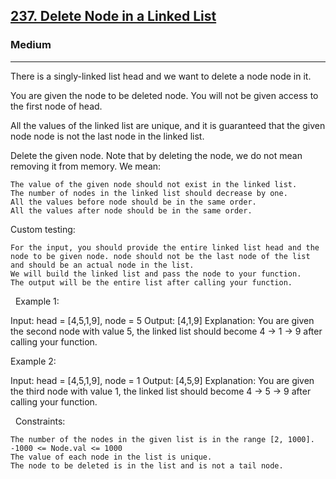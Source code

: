 <h2><a href="https://leetcode.com/problems/delete-node-in-a-linked-list/">237. Delete Node in a Linked List</a></h2><h3>Medium</h3><hr>There is a singly-linked list head and we want to delete a node node in it.

You are given the node to be deleted node. You will not be given access to the first node of head.

All the values of the linked list are unique, and it is guaranteed that the given node node is not the last node in the linked list.

Delete the given node. Note that by deleting the node, we do not mean removing it from memory. We mean:


	The value of the given node should not exist in the linked list.
	The number of nodes in the linked list should decrease by one.
	All the values before node should be in the same order.
	All the values after node should be in the same order.


Custom testing:


	For the input, you should provide the entire linked list head and the node to be given node. node should not be the last node of the list and should be an actual node in the list.
	We will build the linked list and pass the node to your function.
	The output will be the entire list after calling your function.


 
Example 1:

Input: head = [4,5,1,9], node = 5
Output: [4,1,9]
Explanation: You are given the second node with value 5, the linked list should become 4 -> 1 -> 9 after calling your function.


Example 2:

Input: head = [4,5,1,9], node = 1
Output: [4,5,9]
Explanation: You are given the third node with value 1, the linked list should become 4 -> 5 -> 9 after calling your function.


 
Constraints:


	The number of the nodes in the given list is in the range [2, 1000].
	-1000 <= Node.val <= 1000
	The value of each node in the list is unique.
	The node to be deleted is in the list and is not a tail node.

